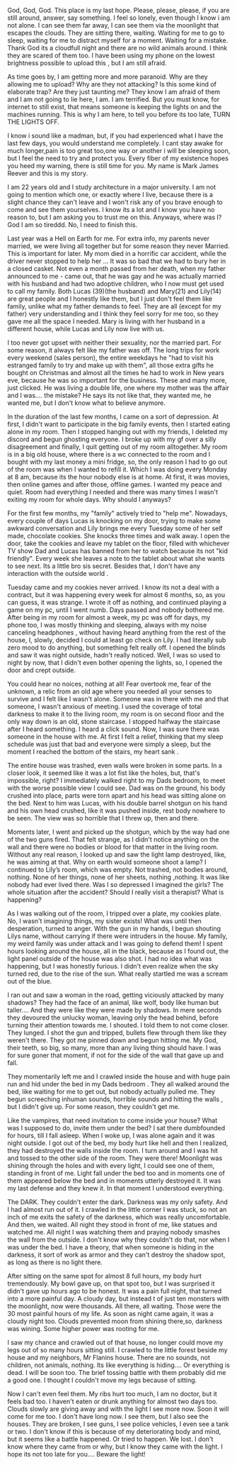 God, God, God. This place is my last hope. Please,  please, please, if you are still around, answer, say something. I feel  so lonely, even though I know i am not alone. I can see them far away, I  can see them via the moonlight that escapes the clouds. They are  sitting there, waiting. Waiting for me to go to sleep, waiting for me to  distract myself for a moment. Waiting for a mistake. Thank God its a  cloudfull night and there are no wild animals around. I think they are  scared of them too. I have been using my phone on the lowest brightness  possible to upload this , but I am still afraid.

As  time goes by, I am getting more and more paranoid. Why are they  allowing me to upload? Why are they not attacking? Is this some kind of  elaborate trap? Are they just taunting me? They know I am afraid of them  and I am not going to lie here, I am. I am terrified. But you must  know, for internet to still exist, that means someone is keeping the  lights on and the machines running. This is why I am here, to tell you  before its too late, TURN THE LIGHTS OFF.

I know i  sound like a madman, but, if you had experienced what I have the last  few days, you would understand me completely. I cant stay awake for much  longer,pain is too great too,one way or another i will be sleeping soon, but I feel the need to try and protect you. Every fiber of my  existence hopes you heed my warning, there is still time for you. My  name is Mark James Reever and this is my story.

  I am  22 years old and I study architecture in a major university. I am not going to mention which one, or exactly where I live, because there is a slight chance they can't leave and I won't risk any of you brave enough to come and see them yourselves. I know its a lot and I know you have no reason to, but I am asking you to trust me on this. Anyways, where was I? God I am so tireddd. No, I need to finish this.

 Last year was a Hell on Earth for me. For extra info, my parents never married, we were living all together but for some reason they never Married. This is important for later. My mom died in a horrific car accident, while the driver never stopped to help her ... It was so bad that we had to bury her in a closed casket. Not even a month passed from her death, when my father announced to me - came out, that he was gay and he was actually married with his husband and had two adoptive children, who I now must get used to call my family. Both Lucas (39)(the husband) and Mary(21) and Lily(14) are great people and I honestly like them, but I just don't feel them like family, unlike what my father demands to feel. They are all (except for my father) very understanding and I think they feel sorry for me too, so they gave me all the space I needed. Mary is living with her husband in a different house, while Lucas and Lily now live with us. 

  

I too never got upset with neither their sexuality, nor the married part. For some reason, it always felt like my father was off. The long trips for work every weekend (sales person), the entire weekdays he  "had to visit his estranged family to try and make up with them", all those extra gifts he bought on Christmas and almost all the times he had to work in New years eve, because he was so important for the business. These and many more, just clicked. He was living a double life, one where my mother was the affair and I was.... the mistake? He says its not like that, they wanted me, he wanted me, but I don't know what to believe anymore.

In the duration of the last few months, I came on a sort of depression. At first, I didn't want to participate in the big family events, then I started eating alone in my room. Then I stopped hanging out with my friends, I deleted my discord and begun ghosting everyone. I broke up with my gf over a silly disagreement and finally, I quit getting out of my room alltogether. My room is in a big old house, where there is a wc connected to the room and I bought with my last money a mini fridge, so, the only reason I had to go out of the room was when I wanted to refill it. Which I was doing every Monday at 8 am, because its the hour nobody else is at home. At first, it was movies, then online games and after those, offline games. I wanted my peace and quiet. Room had everything I needed and there was many times I wasn't exiting my room for whole days. Why should I anyways? 

 For the first few months, my "family" actively tried to "help me". Nowadays, every couple of days Lucas is knocking on my door, trying to make some awkward conversation and Lily brings me every Tuesday some of her self made, chocolate cookies. She knocks three times and walk away. I open the door, take the cookies and leave my tablet on the floor, filled with whichever TV show Dad and Lucas has banned from her to watch because its not "kid friendly". Every week she leaves a note to the tablet about what she wants to see next. Its a little bro sis secret. Besides that, I don't have any interaction with the outside world .

 Tuesday came and my cookies never arrived. I know its not a deal with a contract, but it was happening every week for almost 6 months, so, as you can guess, it was strange. I wrote it off as nothing, and continued playing a game on my pc, until I went numb. Days passed and nobody bothered me. After being in my room for almost a week, my pc was off for days, my phone too, I was mostly thinking and sleeping, always with my noise canceling headphones , without having heard anything from the rest of the house, I, slowly, decided I could at least go check on Lily. I had literally sub zero mood to do anything, but something felt really off. I opened the blinds and saw it was night outside, hadn't really noticed. Well, I was so used to night by now, that I didn't even bother opening the lights, so, I opened the door and crept outside.

 You could hear no noices, nothing at all! Fear overtook me, fear of the unknown, a relic from an old age where you needed all your senses to survive and I felt like I wasn't alone. Someone was in there with me and that someone, I wasn't anxious of meeting. I used the coverage of total darkness to make it to the living room, my room is on second floor and the only way down is an old, stone staircase. I stopped halfway the staircase after I heard something. I heard a click sound. Now, I was sure there was someone in the house with me. At first I felt a relief, thinking that my sleep schedule was just that bad and everyone were simply a sleep, but the moment I reached the bottom of the stairs, my heart sank .


  The entire house was trashed, even walls were broken in some parts. In a closer look, it seemed like it was a lot fist like the holes, but, that's impossible, right? I immediately walked right to my Dads bedroom, to meet with the worse possible view I could see. Dad was on the ground, his body crushed into place, parts were torn apart  and his head was sitting alone on the bed. Next to him was Lucas, with his double barrel shotgun on his hand and his own head crushed, like it was pushed inside, rest body nowhere to be seen. The view was so horrible that I threw up, then and there.



Moments later, I went and picked up the shotgun, which by the way had one of the two guns fired. That felt strange, as I didn't notice anything on the wall and there were no bodies or blood for that matter in the living room. Without any real reason, I looked up and saw the light lamp destroyed, like, he was aiming at that. Why on earth would someone shoot a lamp? I continued to Lily’s room, which was empty. Not trashed, not bodies around, nothing. None of her things, none of her sheets, nothing ,nothing. It was like nobody had ever lived there. Was I so depressed I imagined the girls? The whole situation after the accident? Should I really visit a therapist? What is happening?



  As I was walking out of the room, I tripped over a plate, my cookies plate. No, I wasn't imagining things, my sister exists! What was until then desperation, turned to anger. With the gun in my hands, I begun shouting Lilys name, without carrying if there were intruders in the house. My family, my weird family was under attack and I was going to defend them! I spent hours looking around the house, all in the black, because as I found out, the light panel outside of the house was also shot. I had no idea what was happening, but I was honestly furious. I didn't even realize when the sky turned red, due to the rise of the sun. What really startled me was a scream out of the blue.

 I ran out and saw a woman in the road, getting viciously attacked by many shadows? They had the face of an animal, like wolf, body like human but taller.... And they were like they were made by shadows. In mere seconds they devoured the unlucky woman, leaving only the head behind, before turning their attention towards me. I shouted. I told them to not come closer. They lunged. I shot the gun and tripped, bullets flew through them like they weren't there. They got me pinned down and begun hitting me. My God, their teeth, so big, so many, more than any living thing should have. I was for sure goner that moment, if not for the side of the wall that gave up and fall. 

They momentarily left me and I crawled inside the house and with huge pain run and hid under the bed in my Dads bedroom . They all walked around the bed, like waiting for me to get out, but nobody actually pulled me. They begun screeching inhuman sounds, horrible sounds and hitting the walls , but I didn't give up. For some reason, they couldn't get me.

 Like the vampires, that need invitation to come inside your house? What was I supposed to do, invite them under the bed? I sat there dumbfounded for hours, till I fall asleep. When I woke up, I was alone again and it was night outside. I got out of the bed, my body hurt like hell and then I realized, they had destroyed the walls inside the room. I turn around and I was hit and tossed to the other side of the room. They were there! Moonlight was shining through the holes and with every light, I could see one of them, standing in front of me. Light fall under the bed too and in moments one of them appeared below the bed and in moments utterly destroyed it. It was my last defense and they knew it. In that moment I understood everything. 

The DARK. They couldn't enter the dark. Darkness was my only safety. And I had almost run out of it. I crawled in the little corner I was stuck, so not an inch of me exits the safety of the darkness, which was really uncomfortable. And then, we waited. All night they stood in front of me, like statues and watched me. All night I was watching them and praying nobody smashes the wall from the outside. I don't know why they couldn't do that, nor when I was under the bed. I have a theory, that when someone is hiding in the darkness, it sort of work as armor and they can't destroy the shadow spot, as long as there is no light there. 

After sitting on the same spot for almost 8 full hours, my body hurt tremendously. My bowl gave up, on that spot too, but I was surprised it didn't gave up hours ago to be honest. It was a pain full night, that turned into a more painful day. A cloudy day, but instead t of just ten monsters with the moonlight, now were thousands. All there, all waiting. Those were the 30 most painful hours of my life. As soon as night came again, it was a cloudy night too. Clouds prevented moon from shining there,so, darkness was wining. Some higher power was rooting for me.

I saw my chance and crawled out of that house, no longer could move my legs out of so many hours sitting still. I crawled to the little forest beside my house and my neighbors, Mr Flanins house. There are no sounds, not children, not animals, nothing. Its like everything is hiding.... Or everything is dead. I will be soon too. The brief tossing battle with them probably did me a good one. I thought I couldn't move my legs because of sitting. 

Now I can't even feel them. My ribs hurt too much, I am no doctor, but it feels bad too. I haven't eaten or drunk anything for almost two days too. Clouds slowly are giving away and with the light I see more now. Soon it will come for me too. I don't have long now. I see them, but I also see the houses. They are broken, I see guns, I see police vehicles, I even see a tank or two. I don't know if this is because of my deteriorating body and mind, but it seems like a battle happened. Or tried to happen. We lost. I don't know where they came from or why, but I know they came with the light. I hope its not too late for you.... Beware the light!